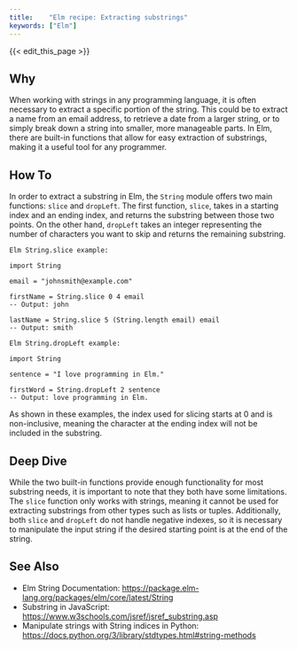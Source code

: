 ```yaml
---
title:    "Elm recipe: Extracting substrings"
keywords: ["Elm"]
---
```


{{< edit_this_page >}}

## Why

When working with strings in any programming language, it is often necessary to extract a specific portion of the string. This could be to extract a name from an email address, to retrieve a date from a larger string, or to simply break down a string into smaller, more manageable parts. In Elm, there are built-in functions that allow for easy extraction of substrings, making it a useful tool for any programmer.

## How To

In order to extract a substring in Elm, the `String` module offers two main functions: `slice` and `dropLeft`. The first function, `slice`, takes in a starting index and an ending index, and returns the substring between those two points. On the other hand, `dropLeft` takes an integer representing the number of characters you want to skip and returns the remaining substring.

```
Elm String.slice example:

import String

email = "johnsmith@example.com"

firstName = String.slice 0 4 email
-- Output: john

lastName = String.slice 5 (String.length email) email
-- Output: smith
```

```
Elm String.dropLeft example:

import String

sentence = "I love programming in Elm."

firstWord = String.dropLeft 2 sentence
-- Output: love programming in Elm.
```

As shown in these examples, the index used for slicing starts at 0 and is non-inclusive, meaning the character at the ending index will not be included in the substring.

## Deep Dive

While the two built-in functions provide enough functionality for most substring needs, it is important to note that they both have some limitations. The `slice` function only works with strings, meaning it cannot be used for extracting substrings from other types such as lists or tuples. Additionally, both `slice` and `dropLeft` do not handle negative indexes, so it is necessary to manipulate the input string if the desired starting point is at the end of the string.

## See Also

- Elm String Documentation: https://package.elm-lang.org/packages/elm/core/latest/String
- Substring in JavaScript: https://www.w3schools.com/jsref/jsref_substring.asp
- Manipulate strings with String indices in Python: https://docs.python.org/3/library/stdtypes.html#string-methods